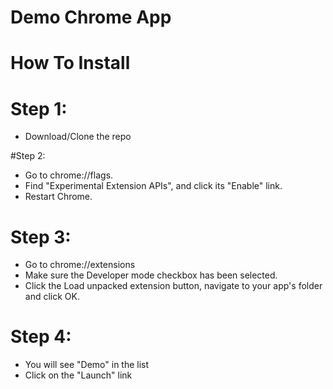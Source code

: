 # Demo Chrome App

# How To Install
# Step 1:
- Download/Clone the repo

#Step 2:
- Go to chrome://flags.
- Find "Experimental Extension APIs", and click its "Enable" link.
- Restart Chrome.

# Step 3:
- Go to chrome://extensions
- Make sure the Developer mode checkbox has been selected.
- Click the Load unpacked extension button, navigate to your app's folder and click OK.

# Step 4:
- You will see "Demo" in the list
- Click on the "Launch" link

